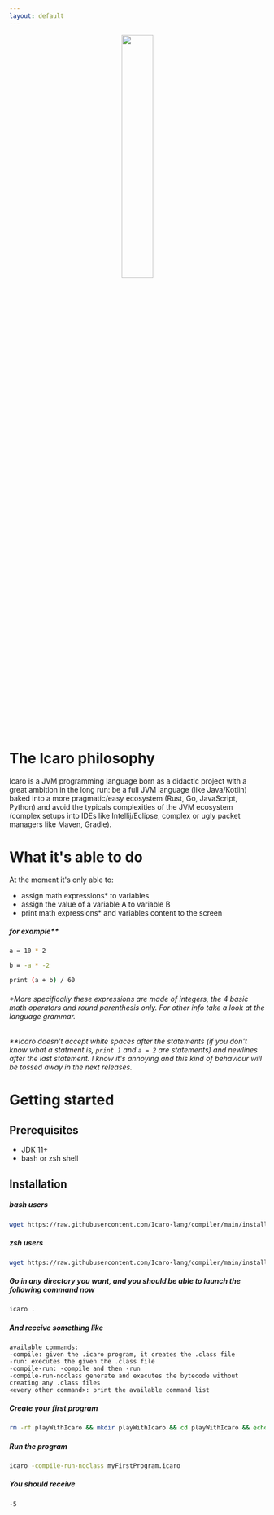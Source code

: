 ```yaml
---
layout: default
---
```


<div align="center">
    <img src="https://raw.githubusercontent.com/LGala/Icaro/main/images/logo.jpg" width="35%" >
</div>

# The Icaro philosophy

Icaro is a JVM programming language born as a didactic project with a great ambition in the long run: be a full JVM language (like Java/Kotlin) baked into a more pragmatic/easy ecosystem (Rust, Go, JavaScript, Python) and avoid the typicals complexities of the JVM ecosystem (complex setups into IDEs like Intellij/Eclipse, complex or ugly packet managers like Maven, Gradle).

# What it's able to do

At the moment it's only able to:
* assign math expressions* to variables
* assign the value of a variable A to variable B
* print math expressions* and variables content to the screen

##### for example**

```bash
a = 10 * 2

b = -a * -2

print (a + b) / 60
```

###### *More specifically these expressions are made of integers, the 4 basic math operators and round parenthesis only. For other info take a look at the language grammar.

###### **Icaro doesn't accept white spaces after the statements (if you don't know what a statment is, `print 1` and `a = 2` are statements) and newlines after the last statement. I know it's annoying and this kind of behaviour will be tossed away in the next releases.

# Getting started

## Prerequisites

* JDK 11+
* bash or zsh shell

## Installation

##### bash users

```bash
wget https://raw.githubusercontent.com/Icaro-lang/compiler/main/installers/bashicaroinstaller.sh && bash bashicaroinstaller.sh && source ~/.bashrc; rm bashicaroinstaller.sh
```

##### zsh users

```bash
wget https://raw.githubusercontent.com/Icaro-lang/compiler/main/installers/zshicaroinstaller.sh && bash zshicaroinstaller.sh && source ~/.zshrc; rm zshicaroinstaller.sh
```

##### Go in any directory you want, and you should be able to launch the following command now

```bash
icaro .
```

##### And receive something like

```
available commands:
-compile: given the .icaro program, it creates the .class file
-run: executes the given the .class file
-compile-run: -compile and then -run
-compile-run-noclass generate and executes the bytecode without creating any .class files
<every other command>: print the available command list
```

##### Create your first program

```bash
rm -rf playWithIcaro && mkdir playWithIcaro && cd playWithIcaro && echo "print -5 * (3 + 1) / 4" | tr -d '\n' > myFirstProgram.icaro;
```

##### Run the program

```bash
icaro -compile-run-noclass myFirstProgram.icaro
```

##### You should receive

```
-5
```

